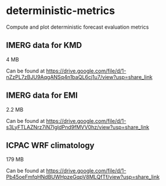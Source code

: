 # deterministic-metrics
Compute and plot deterministic forecast evaluation metrics

## IMERG data for KMD
4 MB

Can be found at https://drive.google.com/file/d/1-nZzPL7zBJU9AqgANSq4n1baQL6cj1u7/view?usp=share_link


## IMERG data for EMI
2.2 MB

Can be found at https://drive.google.com/file/d/1-s3LyFTLAZNrz7iN7IgldPnd9fMVV0hz/view?usp=share_link


## ICPAC WRF climatology
179 MB

Can be found at https://drive.google.com/file/d/1-Pb45oeFmfqHNdBUWHpzeGqpV8MLQfTf/view?usp=share_link
